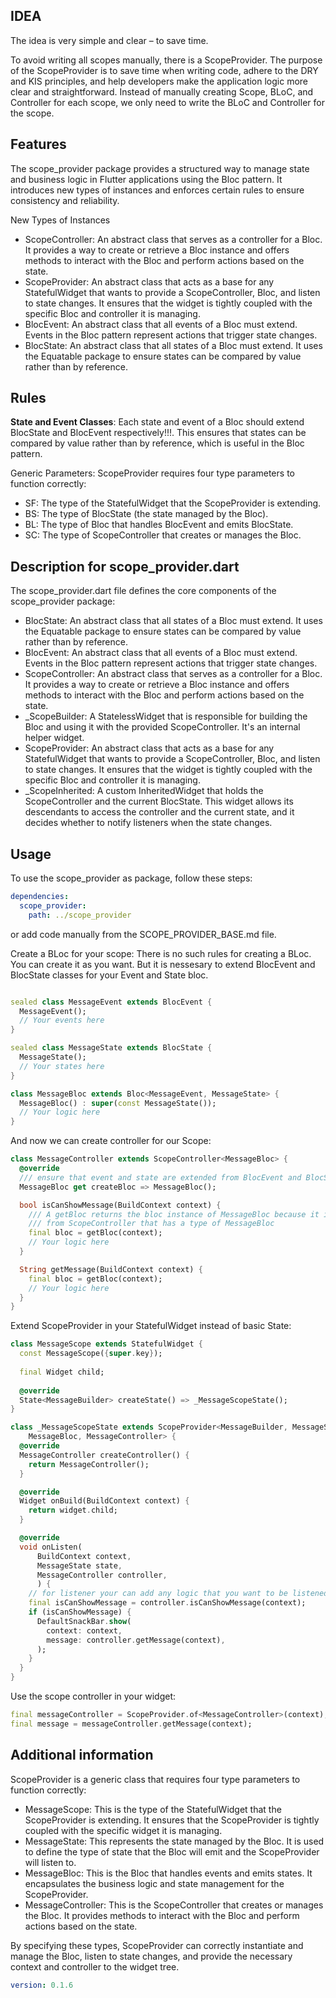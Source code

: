 ## IDEA

The idea is very simple and clear – to save time.

To avoid writing all scopes manually, there is a ScopeProvider. The purpose of the ScopeProvider 
is to save time when writing code, adhere to the DRY and KIS principles, and help developers make 
the application logic more clear and straightforward. Instead of manually creating Scope, BLoC, and 
Controller for each scope, we only need to write the BLoC and Controller for the scope.

## Features

The scope_provider package provides a structured way to manage state and business logic in Flutter
applications using the Bloc pattern. It introduces new types of instances and enforces certain
rules to ensure consistency and reliability.

New Types of Instances
- ScopeController: An abstract class that serves as a controller for a Bloc. It provides a way to
  create or retrieve a Bloc instance and offers methods to interact with the Bloc and perform actions
  based on the state.
- ScopeProvider: An abstract class that acts as a base for any StatefulWidget that wants to provide
  a ScopeController, Bloc, and listen to state changes. It ensures that the widget is tightly coupled
  with the specific Bloc and controller it is managing.
- BlocEvent: An abstract class that all events of a Bloc must extend. Events in the Bloc pattern
  represent actions that trigger state changes.
- BlocState: An abstract class that all states of a Bloc must extend. It uses the Equatable package
  to ensure states can be compared by value rather than by reference.

## Rules
**State and Event Classes**: Each state and event of a Bloc should extend BlocState and BlocEvent
respectively!!!.
This ensures that states can be compared by value rather than by reference, which is useful in the
Bloc pattern.

Generic Parameters: ScopeProvider requires four type parameters to function correctly:
- SF: The type of the StatefulWidget that the ScopeProvider is extending.
- BS: The type of BlocState (the state managed by the Bloc).
- BL: The type of Bloc that handles BlocEvent and emits BlocState.
- SC: The type of ScopeController that creates or manages the Bloc.

## Description for scope_provider.dart
The scope_provider.dart file defines the core components of the scope_provider package:
- BlocState: An abstract class that all states of a Bloc must extend. It uses the Equatable package
  to ensure states can be compared by value rather than by reference.
- BlocEvent: An abstract class that all events of a Bloc must extend. Events in the Bloc pattern
  represent actions that trigger state changes.
- ScopeController: An abstract class that serves as a controller for a Bloc. It provides a way to
  create or retrieve a Bloc instance and offers methods to interact with the Bloc and perform actions
  based on the state.
- _ScopeBuilder: A StatelessWidget that is responsible for building the Bloc and using it with the
  provided ScopeController. It's an internal helper widget.
- ScopeProvider: An abstract class that acts as a base for any StatefulWidget that wants to provide
  a ScopeController, Bloc, and listen to state changes. It ensures that the widget is tightly coupled
  with the specific Bloc and controller it is managing.
- _ScopeInherited: A custom InheritedWidget that holds the ScopeController and the current
  BlocState. This widget allows its descendants to access the controller and the current state, and
  it decides whether to notify listeners when the state changes.


## Usage

To use the scope_provider as package, follow these steps:
```yaml
dependencies:
  scope_provider:
    path: ../scope_provider
```

or add code manually from the SCOPE_PROVIDER_BASE.md file.

Create a BLoc for your scope:
There is no such rules for creating a BLoc. You can create it as you want. But it is nessesary to 
extend BlocEvent and BlocState classes for your Event and State bloc.

```dart

sealed class MessageEvent extends BlocEvent {
  MessageEvent();
  // Your events here
}

sealed class MessageState extends BlocState {
  MessageState();
  // Your states here
}

class MessageBloc extends Bloc<MessageEvent, MessageState> {
  MessageBloc() : super(const MessageState());
  // Your logic here
}
```

And now we can create controller for our Scope:

```dart
class MessageController extends ScopeController<MessageBloc> {
  @override
  /// ensure that event and state are extended from BlocEvent and BlocState
  MessageBloc get createBloc => MessageBloc();

  bool isCanShowMessage(BuildContext context) {
    /// A getBloc returns the bloc instance of MessageBloc because it is extended 
    /// from ScopeController that has a type of MessageBloc
    final bloc = getBloc(context);
    // Your logic here
  }

  String getMessage(BuildContext context) {
    final bloc = getBloc(context);
    // Your logic here
  }
}
```

Extend ScopeProvider in your StatefulWidget instead of basic State:
```dart
class MessageScope extends StatefulWidget {
  const MessageScope({super.key});
  
  final Widget child;
  
  @override
  State<MessageBuilder> createState() => _MessageScopeState();
}

class _MessageScopeState extends ScopeProvider<MessageBuilder, MessageState,
    MessageBloc, MessageController> {
  @override
  MessageController createController() {
    return MessageController();
  }

  @override
  Widget onBuild(BuildContext context) {
    return widget.child;
  }

  @override
  void onListen(
      BuildContext context,
      MessageState state,
      MessageController controller,
      ) {
    // for listener your can add any logic that you want to be listened
    final isCanShowMessage = controller.isCanShowMessage(context);
    if (isCanShowMessage) {
      DefaultSnackBar.show(
        context: context,
        message: controller.getMessage(context),
      );
    }
  }
}
```
Use the scope controller in your widget:

````dart
final messageController = ScopeProvider.of<MessageController>(context);
final message = messageController.getMessage(context);
````

## Additional information

ScopeProvider is a generic class that requires four type parameters to function correctly:
- MessageScope: This is the type of the StatefulWidget that the ScopeProvider is extending.
  It ensures that the ScopeProvider is tightly coupled with the specific widget it is managing.
- MessageState: This represents the state managed by the Bloc. It is used to define the type of
  state that the Bloc will emit and the ScopeProvider will listen to.
- MessageBloc: This is the Bloc that handles events and emits states. It encapsulates the business
  logic and state management for the ScopeProvider.
- MessageController: This is the ScopeController that creates or manages the Bloc. It provides
  methods to interact with the Bloc and perform actions based on the state.

By specifying these types, ScopeProvider can correctly instantiate and manage the Bloc, listen to
state changes, and provide the necessary context and controller to the widget tree.

```yaml
version: 0.1.6
```